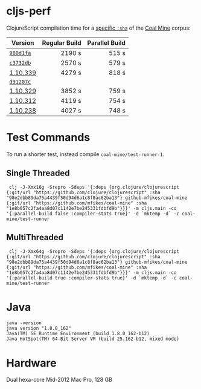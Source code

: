 # cljs-perf
ClojureScript compilation time for a [specific `:sha`](https://github.com/mfikes/coal-mine/commit/1e8b057c2fa4aa8d07c1142e7be245331fdbfd9b) of the [Coal Mine](https://github.com/mfikes/coal-mine) corpus:


|Version |Regular Build|Parallel Build|
|--------|---------------:|-------------:|
|[`980d1fa`](https://github.com/clojure/clojurescript/commit/980d1fa9f14a4ec5caad1e2a8b734795094e0eba) | 2190 s| 515 s|
|[`c3732db`](https://github.com/clojure/clojurescript/commit/c3732db435b37b5ebd5f87af3860007b39db697b) |  2570 s              | 579 s |
|[1.10.339](https://github.com/clojure/clojurescript/commit/b1ade48e21f9e7f78d9db74559ce4dd5846d0c94)|   4279 s | 818 s|
|[`d91207c`](https://github.com/clojure/clojurescript/commit/d91207cb7386365a07b563b09b6444846657a364) ||
|[1.10.329](https://github.com/clojure/clojurescript/commit/359d34ef57a436c05658a114f9f685c85e28d766)|  3852 s | 759 s|
|[1.10.312](https://github.com/clojure/clojurescript/commit/6512df8321b16a819ea4cc870edf25b7c809947e) | 4119 s | 754 s |
|[1.10.238](https://github.com/clojure/clojurescript/commit/98e2dbb89da75a4439f50d94d6a1c8f8ac62ba13)| 4027 s| 748 s|

# Test Commands

To run a shorter test, instead compile `coal-mine/test-runner-1`.

## Single Threaded

```
 clj -J-Xmx16g -Srepro -Sdeps '{:deps {org.clojure/clojurescript {:git/url "https://github.com/clojure/clojurescript" :sha "98e2dbb89da75a4439f50d94d6a1c8f8ac62ba13"} github-mfikes/coal-mine {:git/url "https://github.com/mfikes/coal-mine" :sha "1e8b057c2fa4aa8d07c1142e7be245331fdbfd9b"}}}' -m cljs.main -co '{:parallel-build false :compiler-stats true}' -d `mktemp -d` -c coal-mine/test-runner
```

## MultiThreaded

```
 clj -J-Xmx64g -Srepro -Sdeps '{:deps {org.clojure/clojurescript {:git/url "https://github.com/clojure/clojurescript" :sha "98e2dbb89da75a4439f50d94d6a1c8f8ac62ba13"} github-mfikes/coal-mine {:git/url "https://github.com/mfikes/coal-mine" :sha "1e8b057c2fa4aa8d07c1142e7be245331fdbfd9b"}}}' -m cljs.main -co '{:parallel-build true :compiler-stats true}' -d `mktemp -d` -c coal-mine/test-runner
```

# Java

```
java -version
java version "1.8.0_162"
Java(TM) SE Runtime Environment (build 1.8.0_162-b12)
Java HotSpot(TM) 64-Bit Server VM (build 25.162-b12, mixed mode)
```

# Hardware

Dual hexa-core Mid-2012 Mac Pro, 128 GB
